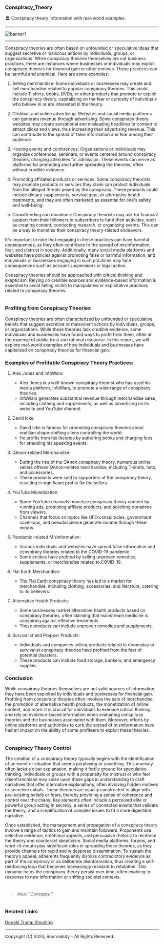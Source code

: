 ### Conspiracy_Theory

🏛️ Conspiracy theory information with real-world examples.

***
![banner1](https://github.com/sourceduty/Conspiracy_Theory/assets/123030236/6e6eea5b-c77b-4483-aecc-1c42c25c801e)
***
Conspiracy theories are often based on unfounded or speculative ideas that suggest secretive or malicious actions by individuals, groups, or organizations. While conspiracy theories themselves are not business practices, there are instances where businesses or individuals may exploit conspiracy theories for financial gain or other motives. These practices can be harmful and unethical. Here are some examples:

1. Selling merchandise: Some individuals or businesses may create and sell merchandise related to popular conspiracy theories. This could include T-shirts, books, DVDs, or other products that promote or exploit the conspiracy theory, capitalizing on the fear or curiosity of individuals who believe in or are interested in the theory.

2. Clickbait and online advertising: Websites and social media platforms can generate revenue through advertising. Some conspiracy theory websites may create sensational and misleading headlines or content to attract clicks and views, thus increasing their advertising revenue. This can contribute to the spread of false information and fear among their audience.

3. Hosting events and conferences: Organizations or individuals may organize conferences, seminars, or events centered around conspiracy theories, charging attendees for admission. These events can serve as platforms for promoting and further spreading the theories, often without credible evidence.

4. Promoting affiliated products or services: Some conspiracy theorists may promote products or services they claim can protect individuals from the alleged threats posed by the conspiracy. These products could include dietary supplements, survival gear, or alternative health treatments, and they are often marketed as essential for one's safety and well-being.

5. Crowdfunding and donations: Conspiracy theorists may ask for financial support from their followers or subscribers to fund their activities, such as creating content, conducting research, or organizing events. This can be a way to monetize their conspiracy theory-related endeavors.

It's important to note that engaging in these practices can have harmful consequences, as they often contribute to the spread of misinformation, fear, and distrust in society. Additionally, many social media platforms and websites have policies against promoting false or harmful information, and individuals or businesses engaging in such practices may face consequences such as account suspensions or legal action.

Conspiracy theories should be approached with critical thinking and skepticism. Relying on credible sources and evidence-based information is essential to avoid falling victim to manipulative or exploitative practices related to conspiracy theories.

#
### Profiting from Conspiracy Theories

Conspiracy theories are often characterized by unfounded or speculative beliefs that suggest secretive or malevolent actions by individuals, groups, or organizations. While these theories lack credible evidence, some individuals and businesses have found ways to profit from them, often at the expense of public trust and rational discourse. In this report, we will explore real-world examples of how individuals and businesses have capitalized on conspiracy theories for financial gain.

### Examples of Profitable Conspiracy Theory Practices:

1. Alex Jones and InfoWars:
   - Alex Jones is a well-known conspiracy theorist who has used his media platform, InfoWars, to promote a wide range of conspiracy theories.
   - InfoWars generates substantial revenue through merchandise sales, including clothing and supplements, as well as advertising on its website and YouTube channel.

2. David Icke:
   - David Icke is famous for promoting conspiracy theories about reptilian shape-shifting aliens controlling the world.
   - He profits from his theories by authoring books and charging fees for attending his speaking events.

3. QAnon-related Merchandise:
   - During the rise of the QAnon conspiracy theory, numerous online sellers offered QAnon-related merchandise, including T-shirts, hats, and accessories.
   - These products were sold to supporters of the conspiracy theory, resulting in significant profits for the sellers.

4. YouTube Monetization:
   - Some YouTube channels monetize conspiracy theory content by running ads, promoting affiliate products, and soliciting donations from viewers.
   - Channels that focus on topics like UFO conspiracies, government cover-ups, and pseudoscience generate income through these means.

5. Pandemic-related Misinformation:
   - Various individuals and websites have spread false information and conspiracy theories related to the COVID-19 pandemic.
   - Some entities have profited by selling unproven remedies, supplements, or merchandise related to COVID-19.

6. Flat Earth Merchandise:
   - The Flat Earth conspiracy theory has led to a market for merchandise, including clothing, accessories, and literature, catering to its believers.

7. Alternative Health Products:
   - Some businesses market alternative health products based on conspiracy theories, often claiming that mainstream medicine is conspiring against effective treatments.
   - These products can include unproven remedies and supplements.

8. Survivalist and Prepper Products:
   - Individuals and companies selling products related to doomsday or survivalist conspiracy theories have profited from the fear of potential disasters.
   - These products can include food storage, bunkers, and emergency supplies.

### Conclusion

While conspiracy theories themselves are not valid sources of information, they have been exploited by individuals and businesses for financial gain. Profiting from conspiracy theories often involves the sale of merchandise, the promotion of alternative health products, the monetization of online content, and more. It is crucial for individuals to exercise critical thinking and rely on evidence-based information when evaluating conspiracy theories and the businesses associated with them. Moreover, efforts by online platforms and authorities to curb the spread of misinformation have had an impact on the ability of some profiteers to exploit these theories.

#
### Conspiracy Theory Control

The creation of a conspiracy theory typically begins with the identification of an event or situation that seems perplexing or unsettling. This anomaly often lacks a clear explanation, making it fertile ground for speculative thinking. Individuals or groups with a propensity for mistrust or who feel disenfranchised may seize upon these gaps in understanding to craft narratives that offer alternative explanations, often involving hidden motives or secretive cabals. These theories are usually constructed to align with pre-existing beliefs or fears, thereby providing a sense of coherence and control over the chaos. Key elements often include a perceived elite or powerful group acting in secrecy, a series of connected events that validate the theory, and a simplification of complex issues to fit a more digestible narrative.

Once established, the management and propagation of a conspiracy theory involve a range of tactics to gain and maintain followers. Proponents use selective evidence, emotional appeals, and persuasive rhetoric to reinforce the theory and counteract skepticism. Social media platforms, forums, and word-of-mouth play significant roles in spreading these theories, as they provide channels for rapid and widespread dissemination. To sustain the theory’s appeal, adherents frequently dismiss contradictory evidence as part of the conspiracy or as deliberate disinformation, thus creating a self-reinforcing loop that becomes increasingly resistant to refutation. This dynamic helps the conspiracy theory persist over time, often evolving in response to new information or shifting societal contexts.

#

> Alex: "*Concepts.*"

#
### Related Links

[Donald Trump Shooting](https://github.com/sourceduty/Donald_Trump_Shooting)

***
Copyright (C) 2024, Sourceduty - All Rights Reserved.
